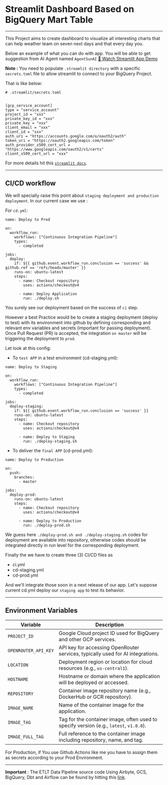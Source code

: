 # **Streamlit Dashboard Based on BigQuery Mart Table**
---

 This Project aims to create dashboard to visualize all interesting charts that can help weather team on seven next days and that every day you.

Below an example of what you can do with app. You will be able to get suggestion from AI Agent named `AgentSunAI`
[🎥 Watch Streamlit App Demo](https://donat-konan33.github.io/assets/videos/demo.mp4)

**Note :** You need to populate ``.streamlit directory`` with a specific `secrets.toml` file to allow streamlit to connect to your BigQuery Project.

That is like below:

```
# .streamlit/secrets.toml


[gcp_service_account]
type = "service_account"
project_id = "xxx"
private_key_id = "xxx"
private_key = "xxx"
client_email = "xxx"
client_id = "xxx"
auth_uri = "https://accounts.google.com/o/oauth2/auth"
token_uri = "https://oauth2.googleapis.com/token"
auth_provider_x509_cert_url = "https://www.googleapis.com/oauth2/v1/certs"
client_x509_cert_url = "xxx"
```
For more details hit this [``streamlit docs``](https://docs.streamlit.io/develop/tutorials/databases/bigquery).

---



## **CI/CD workflow**
We will specially raise this point about ``staging deployment and production deployment``.
In our current case we use :

For ``cd.yml``:

```
name: Deploy to Prod

on:
  workflow_run:
    workflows: ["Continuous Integration Pipeline"]
    types:
      - completed

jobs:
  deploy:
    if: ${{ github.event.workflow_run.conclusion == 'success' && github.ref == 'refs/heads/master' }}
    runs-on: ubuntu-latest
    steps:
      - name: Checkout repository
        uses: actions/checkout@v4

      - name: Deploy Application
        run: ./deploy.sh
```

You surely see our deployment based on the success of ``ci`` step.

However a best Practice would be to create a staging deployment (deploy to test) with its environment into github by defining corresponding and relevant env variables and secrets (important for passing deployment). Once Pull Request (PR) is accepted, the integration ``on master`` will be triggering the deployment to ``prod``.

Let look at this config:

- To ``test APP`` in a test environment (cd-staging.yml):
```
name: Deploy to Staging

on:
  workflow_run:
    workflows: ["Continuous Integration Pipeline"]
    types:
      - completed

jobs:
  deploy-staging:
    if: ${{ github.event.workflow_run.conclusion == 'success' }}
    runs-on: ubuntu-latest
    steps:
      - name: Checkout repository
        uses: actions/checkout@v4

      - name: Deploy to Staging
        run: ./deploy-staging.sh
```

- To deliver the ``final APP`` (cd-prod.yml):
```
name: Deploy to Production

on:
  push:
    branches:
      - master

jobs:
  deploy-prod:
    runs-on: ubuntu-latest
    steps:
      - name: Checkout repository
        uses: actions/checkout@v4

      - name: Deploy to Production
        run: ./deploy-prod.sh
```

We guess here ``./deploy-prod.sh and ./deploy-staging.sh`` codes for deployment are available into repository, otherwise codes should be integrated directly in run level for the corresponding deployment.

Finally the we have to create three (3) CI/CD files as
- ci.yml
- cd-staging.yml
- cd-prod.yml

And we'll integrate those soon in a next release of our app. Let's suppose current cd.yml deploy our ``staging app`` to test its behavior.

---

## Environment Variables

| Variable             | Description                                                                                  |
|----------------------|----------------------------------------------------------------------------------------------|
| `PROJECT_ID`         | Google Cloud project ID used for BigQuery and other GCP services.                            |
| `OPENROUTER_API_KEY` | API key for accessing OpenRouter services, typically used for AI integrations.               |
| `LOCATION`           | Deployment region or location for cloud resources (e.g., `us-central1`).                     |
| `HOSTNAME`           | Hostname or domain where the application will be deployed or accessed.                       |
| `REPOSITORY`         | Container image repository name (e.g., DockerHub or GCR repository).                         |
| `IMAGE_NAME`         | Name of the container image for the application.                                             |
| `IMAGE_TAG`          | Tag for the container image, often used to specify version (e.g., `latest`, `v1.0.0`).       |
| `IMAGE_FULL_TAG`     | Full reference to the container image including repository, name, and tag.                   |

For Production, if You use Github Actions like me you have to assign them as secrets according to your Prod Environment.

---

**Important** : The ETLT Data Pipeline source code Using Airbyte, GCS, BigQuery, Dbt and Airflow can be found by hitting this [link](https://github.com/donat-konan33/EtltAirbyteGcsBigQueryDbtAirflow).
